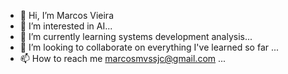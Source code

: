 - 👋 Hi, I’m Marcos Vieira 
- 👀 I’m interested in AI...
- 🌱 I’m currently learning  systems development analysis...
- 💞️ I’m looking to collaborate on everything I've learned so far ...
- 📫 How to reach me marcosmvssjc@gmail.com ...

<!---
marcosmvs1/marcosmvs1 is a ✨ special ✨ repository because its `README.md` (this file) appears on your GitHub profile.
You can click the Preview link to take a look at your changes.
--->
